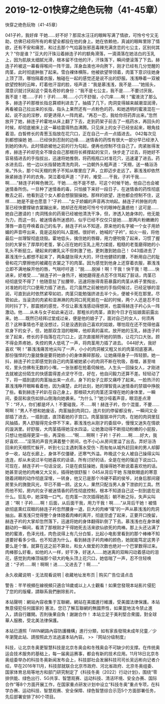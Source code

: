 # 2019-12-01快穿之绝色玩物（41-45章）



快穿之绝色玩物（41-45章）



041子衿，我好痒   干她……好不好？那双水汪汪的眼眸写满了情欲，可怜兮兮又无助，仿佛已经将所有的希望全都投在他的身上。她在依赖他，真诚的眼眸里除了情欲，还有不安和痛苦，和过去那个气焰嚣张邪恶毒辣充满贪恋的七公主，区别何其大？“你是谁？”豆大的汗珠沿着赫连子衿的额角滑落，一滴滴落在她洁白的玉乳上，因为肌肤太细腻光滑，根本留不住他的汗，汗珠落下，瞬间便滚落了下去。赫连子衿被这一幕看得喉间一阵干涸，浑身血液也冲向胯下，刚才已经有几分觉醒的肉茎，此时彻底肿胀了起来。雪白裸体横陈，他被欲望带领着，肉茎下意识往她身上顶了顶，哪怕隔着衣服，触碰在一起的感觉还是说不出的舒服。浅浅睁着一双被欲望控制的云眸，盯着他汗湿的脸，哑声道：“我是慕浅浅，我不是……”她摇头，潜意识就讨厌起这个莫名奇妙的身份：“我不是七公主，我不是……不要讨厌我，我不是！嗯……子衿！子衿……啊……小穴不舒服，小穴痒……啊！”蜜液流了那么多，赫连子衿那根长指总算顺利进去了。抽插了几下，肉洞变得越来越潮湿润滑，再看被自己拉出来的长指，指头上果然还有一点粉色的药，和她透明的蜜液混在一起，说不出的淫秽，却更诱得人一阵肉紧。“再忍一忍，我给你将药弄出来。”忽然放开了她，赫连子衿霍地从床上翻了下去，走到药架子前去了一瓶药水，再回头的时候，却彻底被床上这一幕给震得热血沸腾。只见床上的女子已经坐起来，眼角挂着泪，白皙修长的青葱玉指放在花穴口，正在自己一点一点插进去。 042每次见到都想操她   她……已经快到忍耐的边缘……迷情香的药性有很大一部分早已经渗入到她的体内，此时情欲被他之前的行为勾起，便再也控制不住自己了。肉紧胀得发疼，赫连子衿却完全不理会自己那根将长裤撑起的宝贝，快步走了过去，将她好不容易插进去的手指拔出，迅速将她推倒，将药瓶瓶口对准花穴，迅速灌了进去。药水进去后，他一边以长指替她清洗肉洞，一边朝外头粗声道：“天栩，送一桶浴汤来。”外头，那个叫天栩的男子不知从哪里应了声，立即迈步走远了。慕浅浅却依然揪紧赫连子衿的衣角，哭泣着哑声道：“子衿，难受……干我，子衿干我……啊……”赫连子衿眸色微沉，干她……他不是不想，可这个时候干她，他自己也会被迷情香所伤。一旦种了迷情香的毒，只怕接下来好一段日子，在迷情香的药性彻底散去之前，他看到这个女人都会想狠狠操她。那样的欲望，连他都会控制不住，这样……她是不是也愿意？“子衿……”女子娇媚的声音再次响起。赫连子衿肿胀的肉茎已经快要撑破衣裳蹦出来，她却还在用她可怜兮兮的眼神在蛊惑他！这可是……她自己邀请的！肉洞残余的药膏已经被他清洗干净，但，渗透入她身体的，他无能为力，而这一刻，被迷情香所迷惑的，似乎已经不仅仅只是她……那两片粉嫩嫩的薄唇一直在呼唤着自己的名字，赫连子衿从不知道，原来他的名字被一个女子用娇媚的声音呼出来，竟是这般的叫人震撼。很好听，她喊的“子衿”，如火一般，将他最后一丝理智彻底烧毁。霍地低头，擒住她的唇瓣，用力便吮吸了起来，习惯了握剑的大掌长了厚厚的老茧，掌心压在她的玉乳上用力揉搓，粗糙的老茧磨得她的小乳头不断挺立。硬起来的嫩乳尖不但刺激了他，更刺激到她自己！ 043插进去了   慕浅浅什么都想不起来了，两条腿张得大大的，环住他健硕的腰，不断用自己的耻骨和花穴摩擦他的被藏在衣裳之下的肉茎。因为感觉到他身上还穿着衣服，慕浅浅立即不满地躲开他的唇，气喘吁吁道：“脱……脱掉！啊！干我！快干我！嗯……快进来，好难受……”赫连子衿一身热汗，被她磨得差点忍不住骂起了脏话，肉茎已经彻底受不得了！他随意扯了扯腰带，迅速将胀得青筋暴露的肉茎从裤子里掏出，对准她的花穴口便用力插了进去。花穴虽然之前被他的手指伺候过，已经足够的湿润，可直到此时依然紧窄如初，肉茎只能勉强挤进去半个头，便被卡死在那里。尽管如此，当滚烫的肉紧和湿淋淋的肉洞口死死抵在一起的时候，两个人还是忍不住同时抖了下，那震撼的感觉，不仅让慕浅浅感动得想哭，也震得赫连子衿心头一阵激动。他……从未与女子如此亲近过，那粗长的肉茎，直到今日才在姑娘面前露出来。她……既然已经拜过堂成过亲，便是他的娘子了，面对自己的女人，何须再忍？这种事情也不是没想过，只是没遇到自己喜欢的姑娘，哪怕现在还不觉得他喜欢身下的女子，但，她那双含泪的眼眸，他却真的喜欢。放开她的玉乳，赫连子衿坐了起来，修长的手指落在花穴口上，这次直接掰开她的阴唇，让花穴口大张。顾不得会弄疼她，失控的男人低吼了一声，将肉茎用力插了进去。 044好大，我好喜欢   “啊！”慕浅浅痛苦地尖叫了一声，小小的肉洞被又粗又长的肉茎彻底塞满，那份强悍的力量就像是要将她娇小的身体撕碎那般，让她痛得身子一阵轻颤。她一抖，赫连子衿立即感觉到自己的肉茎被她紧小的肉洞不断在吮吸，吞噬，甚至啃咬，里头仿佛有无数的小嘴，一张张都在抢着伺候他。人生头一回操女人，才刚进去就被这份陌生的快感震得差点坚守不住，好在，他自问毅力还算不差。轻轻动了下，将一插到底的肉茎抽出来一点点，身下的女子立即又痛呼了起来。一脸热汗的慕浅浅睁开眼眸看着他，因为痛楚，此时此刻，她的理智竟从迷情香的禁锢中挣脱了些。看到赫连子衿趴在自己身上，那根硕大的肉茎还深埋在她的身体里，一瞬间，委屈和哀伤如排山倒海向她袭来。“为什么？”她沙哑着声音，眼泪差点滑下：“坏人，你们都是坏人！不要碰我，不……啊！赫连子衿，你个混蛋，不要……啊啊！”男人不想和她废话，肉茎抽到肉洞口，连片刻的停留都没有，一瞬间又全部插了进去，一插到底，直顶着她的子宫口。肉茎狠狠冲开穴肉，在她的肉洞里狂风抽插，男人舒服得完全停不下来，慕浅浅也从刚才的委屈中，慢慢又迷失在情欲的漩涡里。好舒服，大肉茎插得她淫水四溢，让她激动得不断扭动粉嫩的小屁股，只想让他插得更深一些，再深些……“啊……啊啊！子衿！子衿……啊……好大，我好喜欢……”淫荡的声音充满着整个房间，也不小心从房间里溢了出去。弄好浴汤回来的天栩慌忙躲开，听到七公主遇刺落水受伤丶而匆匆从城外赶回来的男人却脚步一收，站在长廊上，身体不仅僵硬，还寒气外溢。昨晚这个女人被自己操得尖叫连连，却从未说过半句她喜欢的话语，所有讨好的话，全是在他的强迫下说出口。可现在，赫连子衿一句话没说，只是在疯狂操她，竟操得她不断说着喜欢他的话。她甚至说他的肉棒又大又长，插得她很舒服！ 045从背后干她   东陵默眼底的寒意随着闭眼的动作彻底深埋，一转身，他又已是那个冷硬不羁的侯爷，对身后那间寝房里头的旖旎风光，早已不屑一顾。这女人，果然只配当男人身下泄欲的工具。然而他不知，房内的女子被迷情香的药性彻底控制，根本不知道自己这一刻到底在说什么。狂乱中，她深吸一口气，在肉茎一次次插得她高氵朝不断之际，失声尖叫道：“啊！子衿……啊！后面，从后面干我，用力干我！啊……”从背后干她！被情欲彻底熏红双眼的赫连子衿忽然腰身一退，巨大的肉棒“噗”的一声从慕浅浅的肉洞抽出。慕浅浅只觉得整个身体随着肉棒的离开，彻底空虚了起来，正要开口挽留，赫连子衿的大掌却忽然落下，迅速将她的身体翻得趴倒了下去。慕浅浅也在身体被翻动的一瞬间，看清了那根刚才干得她死去活来欲仙欲死的肉棒。那上头还沾满了她的蜜液，色泽光线，肉色说得上有几分白皙，比起小电影里看到的那个棒棒不知道要好看多少倍。也不知道为什么，看到赫连子衿肉棒的颜色，她就能笃定这男子要么是个雏，就算在这之前不算处，和女人做爱的次数也绝对一个巴掌数得过来。肉棒那么好看，如他的人一样，好干净，好迷人……她迷离的双眸闪动着感动的泪花，感觉到肉棒顶端那个硕大的龟头顶上花穴口，她低喘了一声，忍不住轻唤道：“子衿……啊！啊啊！进……又进去了！啊……”








永久收藏说明 - 无法观看说明 | 收藏地址发布页 | 购买广告位请点击


警告：芊芊視頻在線視頻只適合18歲或以上人士觀看！如果您發現本站影片侵犯了您的的版權，請聯系我們删除影片。


本站聲明：網站內容收集于互聯網，網站在美國進行維護，受美國法律保護。本站無意侵犯任何國家的
憲法，您已了解互聯網的無國界性，如果當地法令禁止進入，請自行離開。否則後果自負！謝謝合作！
本站立足于美利堅合衆國，對全球華人服務，受北美法律保護。


本站已遵照「iWIN網路內容防護機構」進行分類，如有家長發現未成年兒童／少年瀏覽此站、請按照此方法過濾本站內容。  >>『网站分级制度』




科技，让北京冬奥更智慧科技是北京冬奥会和冬残奥会不可缺少的支撑。在传统奥运会技术服务的基础上，每一届奥运赛事，都会有新的技术应用。11月18日北京冬奥组委举办的科技冬奥新闻发布会上，科技部社会发展科技司司长吴远彬向记者介绍，早在2016年11月，科技部就联合北京市政府、河北省政府、北京冬奥组委、国家体育总局等地方和部门研究制定了《科技冬奥（2022）行动计划》，围绕“零排供能、绿色出行、5G共享、智慧观赛、运动科技、清洁环境、安全办赛、国际合作”等8个方面开展工作，在国家重点研发计划中设立“科技冬奥”重点专项，在科学办赛、运动科技、智慧观赛、安全保障、绿色智慧综合示范5个方面部署任务，先后部署安排了80个项目。


